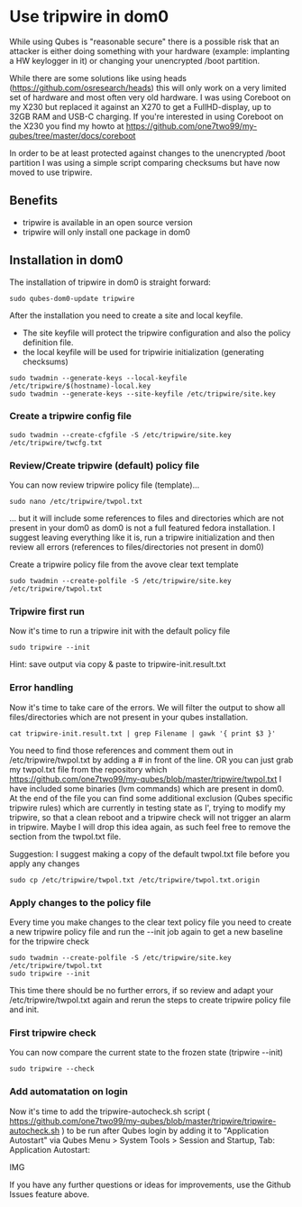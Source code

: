 Use tripwire in dom0
====================

While using Qubes is "reasonable secure" there is a possible risk that an attacker is either doing something with your hardware (example: implanting a HW keylogger in it) or changing your unencrypted /boot partition.

While there are some solutions like using heads (https://github.com/osresearch/heads) this will only work on a very limited set of hardware and most often very old hardware. I was using Coreboot on my X230 but replaced it against an X270 to get a FullHD-display, up to 32GB RAM and USB-C charging.
If you're interested in using Coreboot on the X230 you find my howto at https://github.com/one7two99/my-qubes/tree/master/docs/coreboot

In order to be at least protected against changes to the unencrypted /boot partition I was using a simple script comparing checksums but have now moved to use tripwire.

Benefits
--------
- tripwire is available in an open source version
- tripwire will only install one package in dom0

Installation in dom0
-------------------
The installation of tripwire in dom0 is straight forward:
```
sudo qubes-dom0-update tripwire
```

After the installation you need to create a site and local keyfile.
- The site keyfile will protect the tripwire configuration and also the policy definition file.
- the local keyfile will be used for tripwirie initialization (generating checksums)
```
sudo twadmin --generate-keys --local-keyfile /etc/tripwire/$(hostname)-local.key
sudo twadmin --generate-keys --site-keyfile /etc/tripwire/site.key
```

### Create a tripwire config file
```
sudo twadmin --create-cfgfile -S /etc/tripwire/site.key /etc/tripwire/twcfg.txt
```

### Review/Create tripwire (default) policy file
You can now review tripwire policy file (template)...
```
sudo nano /etc/tripwire/twpol.txt
```
... but it will include some references to files and directories which are not present in your dom0 as dom0 is not a full featured fedora installation.
I suggest leaving everything like it is, run a tripwire initialization and then review all errors (references to files/directories not present in dom0)

Create a tripwire policy file from the avove clear text template
```
sudo twadmin --create-polfile -S /etc/tripwire/site.key /etc/tripwire/twpol.txt
```

### Tripwire first run
Now it's time to run a tripwire init with the default policy file
```
sudo tripwire --init 
```
Hint: save output via copy & paste to tripwire-init.result.txt

### Error handling
Now it's time to take care of the errors. We will filter the output to show all files/directories which are not present in your qubes installation. 
```
cat tripwire-init.result.txt | grep Filename | gawk '{ print $3 }'
```
You need to find those references and comment them out in /etc/tripwire/twpol.txt by adding a # in front of the line.
OR you can just grab my twpol.txt file from the repository which https://github.com/one7two99/my-qubes/blob/master/tripwire/twpol.txt
I have included some binaries (lvm commands) which are present in dom0.
At the end of the file you can find some additional exclusion (Qubes specific tripwire rules) which are currently in testing state as I', trying to modify my tripwire, so that a clean reboot and a tripwire check will not trigger an alarm in tripwire.
Maybe I will drop this idea again, as such feel free to remove the section from the twpol.txt file.

Suggestion:
I suggest making a copy of the default twpol.txt file before you apply any changes
```
sudo cp /etc/tripwire/twpol.txt /etc/tripwire/twpol.txt.origin
```

### Apply changes to the policy file
Every time you make changes to the clear text policy file you need to create a new tripwire policy file and run the --init job again to get a new baseline for the tripwire check
```
sudo twadmin --create-polfile -S /etc/tripwire/site.key /etc/tripwire/twpol.txt
sudo tripwire --init
```
This time there should be no further errors, if so review and adapt your /etc/tripwire/twpol.txt again and rerun the steps to create tripwire policy file and init.

### First tripwire check
You can now compare the current state to the frozen state (tripwire --init)
```
sudo tripwire --check
```

### Add automatation on login
Now it's time to add the tripwire-autocheck.sh script ( https://github.com/one7two99/my-qubes/blob/master/tripwire/tripwire-autocheck.sh ) to be run after Qubes login by adding it to "Application Autostart" via Qubes Menu > System Tools > Session and Startup, Tab: Application Autostart:

IMG

If you have any further questions or ideas for improvements, use the Github Issues feature above.
